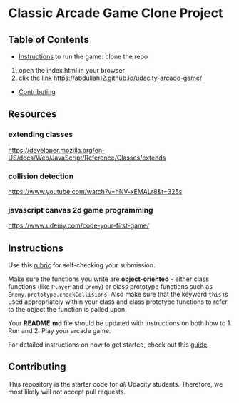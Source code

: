 # Classic Arcade Game Clone Project

## Table of Contents

- [Instructions](#instructions)
to run the game:
clone the repo
1. open the index.html in your browser
2. clik the link  https://abdullah12.github.io/udacity-arcade-game/
- [Contributing](#contributing)


## Resources
### extending classes
https://developer.mozilla.org/en-US/docs/Web/JavaScript/Reference/Classes/extends

### collision detection
https://www.youtube.com/watch?v=hNV-xEMALr8&t=325s

### javascript canvas 2d game programming
https://www.udemy.com/code-your-first-game/

## Instructions

Use this [rubric](https://review.udacity.com/#!/rubrics/15/view) for self-checking your submission.

Make sure the functions you write are **object-oriented** - either class functions (like `Player` and `Enemy`) or class prototype functions such as `Enemy.prototype.checkCollisions`. Also make sure that the keyword `this` is used appropriately within your class and class prototype functions to refer to the object the function is called upon.

Your **README.md** file should be updated with instructions on both how to 1. Run and 2. Play your arcade game.

For detailed instructions on how to get started, check out this [guide](https://docs.google.com/document/d/1v01aScPjSWCCWQLIpFqvg3-vXLH2e8_SZQKC8jNO0Dc/pub?embedded=true).

## Contributing

This repository is the starter code for _all_ Udacity students. Therefore, we most likely will not accept pull requests.

